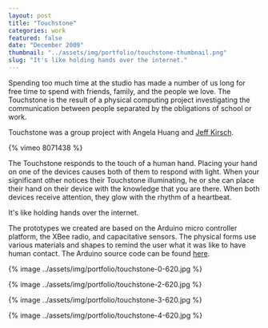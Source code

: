 ```yaml
---
layout: post
title: "Touchstone"
categories: work
featured: false
date: "December 2009"
thumbnail: "../assets/img/portfolio/touchstone-thumbnail.png"
slug: "It's like holding hands over the internet."
---
```


Spending too much time at the studio has made a number of us long for free
time to spend with friends, family, and the people we love. The Touchstone is
the result of a physical computing project investigating the communication
between people separated by the obligations of school or work.

Touchstone was a group project with Angela Huang and [Jeff Kirsch][23].

{% vimeo 8071438 %}

The Touchstone responds to the touch of a human hand. Placing your hand on one
of the devices causes both of them to respond with light. When your
significant other notices their Touchstone illuminating, he or she can place
their hand on their device with the knowledge that you are there. When both
devices receive attention, they glow with the rhythm of a heartbeat.

It's like holding hands over the internet.

The prototypes we created are based on the Arduino micro controller platform,
the XBee radio, and capacitative sensors. The physical forms use various
materials and shapes to remind the user what it was like to have human
contact. The Arduino source code can be found [here][24].

{% image ../assets/img/portfolio/touchstone-0-620.jpg %}

{% image ../assets/img/portfolio/touchstone-2-620.jpg %}

{% image ../assets/img/portfolio/touchstone-3-620.jpg %}

{% image ../assets/img/portfolio/touchstone-4-620.jpg %}

  [23]: http://jeffkirsch.com/
  [24]: http://github.com/jpfinley/touchstone
